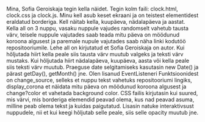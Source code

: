 Mina, Sofia Geroiskaja tegin kella näidet. Tegin kolm faili: clock.html, clock.css ja clock.js. 
Minu kell asub keset ekraani ja on teistest elementidest eraldatud borderiga. 
Kell näitab kella, kuupäeva, nädalapäeva ja aastat. 
Kella all on 3 nuppu, vasaku nuppule vajudes randomselt vahetub tausta värv, teisele nuppule vajutades saab teada mitu päeva on möödunud koroona algusest 
ja paremale nupule vajutades saab näha linki kodutöö repositooriumile. Lehe all on kirjutatud et Sofia Geroiskaja on autor. 
Kui hõljutada hiirt kella peale siis tausta värv muutub valgeks ja teksti värv mustaks.
Kui hõljutada hiirt nädalapäeva, kuupäeva, aasta või kella peale siis teksti värv muutub.
Praeguse date selgitamiseks kasutasin new Date() ja pärast getDay(), getMonth() jne.
Olen lisanud EventListeneri
Funktsioonidest on change_source, selleks et nuppu tekst vahetuks repositooriumi lingiks, display_corona et näidata mitu päeva on möödunud koroona algusest  ja change?color et vahetada background color.
CSS failis kirjutasin kui suured, mis värvi, mis borderiga elemendid peavad olema, kus nad peavad asuma, milline peab olema tekst ja kuidas paigutatud. Lisasin natuke interaktivsust nuppudele, nii et kui keegi hõljutab selle peale, siis selle opacity muutub jne.
